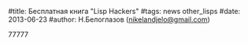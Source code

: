 #title: Бесплатная книга "Lisp Hackers"
#tags: news other_lisps
#date: 2013-06-23
#author: Н.Белоглазов (nikelandjelo@gmail.com)

77777